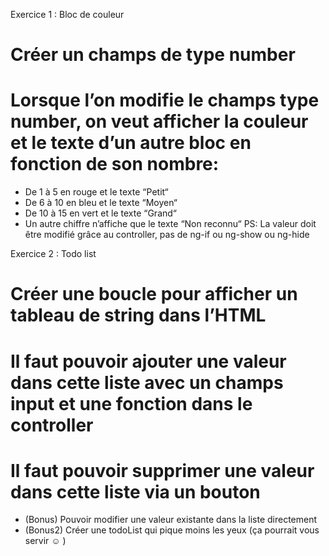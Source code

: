 Exercice 1 : Bloc de couleur
# Créer un champs de type number
# Lorsque l’on modifie le champs type number, on veut afficher la couleur et le texte d’un autre bloc en fonction de son nombre:
- De 1 à 5 en rouge et le texte “Petit“
- De 6 à 10 en bleu et le texte “Moyen“
- De 10 à 15 en vert et le texte “Grand“
- Un autre chiffre n’affiche que le texte “Non reconnu“
PS: La valeur doit être modifié grâce au controller, pas de ng-if ou ng-show ou ng-hide

Exercice 2 : Todo list
# Créer une boucle pour afficher un tableau de string dans l’HTML
# Il faut pouvoir ajouter une valeur dans cette liste avec un champs input et une fonction dans le controller
# Il faut pouvoir supprimer une valeur dans cette liste via un bouton
- (Bonus) Pouvoir modifier une valeur existante dans la liste directement
- (Bonus2) Créer une todoList qui pique moins les yeux (ça pourrait vous servir ☺ )